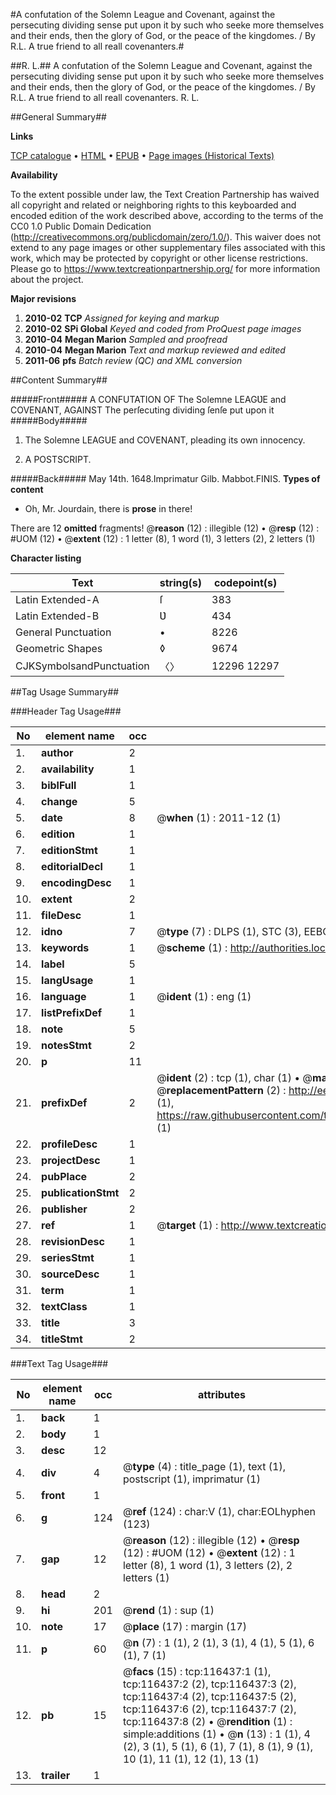 #A confutation of the Solemn League and Covenant, against the persecuting dividing sense put upon it by such who seeke more themselves and their ends, then the glory of God, or the peace of the kingdomes. / By R.L. A true friend to all reall covenanters.#

##R. L.##
A confutation of the Solemn League and Covenant, against the persecuting dividing sense put upon it by such who seeke more themselves and their ends, then the glory of God, or the peace of the kingdomes. / By R.L. A true friend to all reall covenanters.
R. L.

##General Summary##

**Links**

[TCP catalogue](http://www.ota.ox.ac.uk/tcp/)  • 
[HTML](http://tei.it.ox.ac.uk/tcp/Texts-HTML/free/A88/A88756.html)  • 
[EPUB](http://tei.it.ox.ac.uk/tcp/Texts-EPUB/free/A88/A88756.epub) • 
[Page images (Historical Texts)](https://historicaltexts.jisc.ac.uk/eebo-99864214e)

**Availability**

To the extent possible under law, the Text Creation Partnership has waived all copyright and related or neighboring rights to this keyboarded and encoded edition of the work described above, according to the terms of the CC0 1.0 Public Domain Dedication (http://creativecommons.org/publicdomain/zero/1.0/). This waiver does not extend to any page images or other supplementary files associated with this work, which may be protected by copyright or other license restrictions. Please go to https://www.textcreationpartnership.org/ for more information about the project.

**Major revisions**

1. __2010-02__ __TCP__ *Assigned for keying and markup*
1. __2010-02__ __SPi Global__ *Keyed and coded from ProQuest page images*
1. __2010-04__ __Megan Marion__ *Sampled and proofread*
1. __2010-04__ __Megan Marion__ *Text and markup reviewed and edited*
1. __2011-06__ __pfs__ *Batch review (QC) and XML conversion*

##Content Summary##

#####Front#####
A CONFUTATION OF The Solemne LEAGƲE and COVENANT, AGAINST The perſecuting dividing ſenſe put upon it
#####Body#####

1. The Solemne LEAGUE and COVENANT, pleading its own innocency.

1. A POSTSCRIPT.

#####Back#####
May 14th. 1648.Imprimatur Gilb. Mabbot.FINIS.
**Types of content**

  * Oh, Mr. Jourdain, there is **prose** in there!

There are 12 **omitted** fragments! 
 @__reason__ (12) : illegible (12)  •  @__resp__ (12) : #UOM (12)  •  @__extent__ (12) : 1 letter (8), 1 word (1), 3 letters (2), 2 letters (1)

**Character listing**


|Text|string(s)|codepoint(s)|
|---|---|---|
|Latin Extended-A|ſ|383|
|Latin Extended-B|Ʋ|434|
|General Punctuation|•|8226|
|Geometric Shapes|◊|9674|
|CJKSymbolsandPunctuation|〈〉|12296 12297|

##Tag Usage Summary##

###Header Tag Usage###

|No|element name|occ|attributes|
|---|---|---|---|
|1.|__author__|2||
|2.|__availability__|1||
|3.|__biblFull__|1||
|4.|__change__|5||
|5.|__date__|8| @__when__ (1) : 2011-12 (1)|
|6.|__edition__|1||
|7.|__editionStmt__|1||
|8.|__editorialDecl__|1||
|9.|__encodingDesc__|1||
|10.|__extent__|2||
|11.|__fileDesc__|1||
|12.|__idno__|7| @__type__ (7) : DLPS (1), STC (3), EEBO-CITATION (1), PROQUEST (1), VID (1)|
|13.|__keywords__|1| @__scheme__ (1) : http://authorities.loc.gov/ (1)|
|14.|__label__|5||
|15.|__langUsage__|1||
|16.|__language__|1| @__ident__ (1) : eng (1)|
|17.|__listPrefixDef__|1||
|18.|__note__|5||
|19.|__notesStmt__|2||
|20.|__p__|11||
|21.|__prefixDef__|2| @__ident__ (2) : tcp (1), char (1)  •  @__matchPattern__ (2) : ([0-9\-]+):([0-9IVX]+) (1), (.+) (1)  •  @__replacementPattern__ (2) : http://eebo.chadwyck.com/downloadtiff?vid=$1&page=$2 (1), https://raw.githubusercontent.com/textcreationpartnership/Texts/master/tcpchars.xml#$1 (1)|
|22.|__profileDesc__|1||
|23.|__projectDesc__|1||
|24.|__pubPlace__|2||
|25.|__publicationStmt__|2||
|26.|__publisher__|2||
|27.|__ref__|1| @__target__ (1) : http://www.textcreationpartnership.org/docs/. (1)|
|28.|__revisionDesc__|1||
|29.|__seriesStmt__|1||
|30.|__sourceDesc__|1||
|31.|__term__|1||
|32.|__textClass__|1||
|33.|__title__|3||
|34.|__titleStmt__|2||


###Text Tag Usage###

|No|element name|occ|attributes|
|---|---|---|---|
|1.|__back__|1||
|2.|__body__|1||
|3.|__desc__|12||
|4.|__div__|4| @__type__ (4) : title_page (1), text (1), postscript (1), imprimatur (1)|
|5.|__front__|1||
|6.|__g__|124| @__ref__ (124) : char:V (1), char:EOLhyphen (123)|
|7.|__gap__|12| @__reason__ (12) : illegible (12)  •  @__resp__ (12) : #UOM (12)  •  @__extent__ (12) : 1 letter (8), 1 word (1), 3 letters (2), 2 letters (1)|
|8.|__head__|2||
|9.|__hi__|201| @__rend__ (1) : sup (1)|
|10.|__note__|17| @__place__ (17) : margin (17)|
|11.|__p__|60| @__n__ (7) : 1 (1), 2 (1), 3 (1), 4 (1), 5 (1), 6 (1), 7 (1)|
|12.|__pb__|15| @__facs__ (15) : tcp:116437:1 (1), tcp:116437:2 (2), tcp:116437:3 (2), tcp:116437:4 (2), tcp:116437:5 (2), tcp:116437:6 (2), tcp:116437:7 (2), tcp:116437:8 (2)  •  @__rendition__ (1) : simple:additions (1)  •  @__n__ (13) : 1 (1), 4 (2), 3 (1), 5 (1), 6 (1), 7 (1), 8 (1), 9 (1), 10 (1), 11 (1), 12 (1), 13 (1)|
|13.|__trailer__|1||
